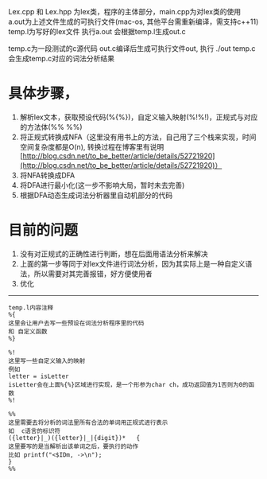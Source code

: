 Lex.cpp 和 Lex.hpp 为lex类，程序的主体部分，main.cpp为对lex类的使用
a.out为上述文件生成的可执行文件(mac-os, 其他平台需重新编译，需支持c++11)
temp.l为写好的lex文件
执行a.out 会根据temp.l生成out.c

temp.c为一段测试的c源代码
out.c编译后生成可执行文件out, 执行 ./out temp.c 会生成temp.c对应的词法分析结果

# 具体步骤，
1. 解析lex文本，获取预设代码(%{%})，自定义输入映射(%!%!)，正规式与对应的方法体(%% %%)
2. 将正规式转换成NFA（这里没有用书上的方法，自己用了三个栈来实现，时间空间复杂度都是O(n), 转换过程在博客里有说明[http://blog.csdn.net/to_be_better/article/details/52721920](http://blog.csdn.net/to_be_better/article/details/52721920)）
3. 将NFA转换成DFA
4. 将DFA进行最小化(这一步不影响大局，暂时未去完善)
5. 根据DFA动态生成词法分析器里自动机部分的代码

# 目前的问题
1. 没有对正规式的正确性进行判断，想在后面用语法分析来解决
2. 上面的第一步等同于对lex文件进行词法分析，因为其实际上是一种自定义语法，所以需要对其完善报错，好方便使用者
3. 优化

---------------------
	temp.l内容注释
	%{
	这里会让用户去写一些预设在词法分析程序里的代码
	和 自定义函数
	%}

	%!
	这里写一些自定义输入的映射
	例如
	letter = isLetter
	isLetter会在上面%{%}区域进行实现，是一个形参为char ch，成功返回值为1否则为0的函数
	%!

	%%
	这里需要去将分析的词法里所有合法的单词用正规式进行表示
	如  c语言的标识符
	({letter}|_)({letter}|_|{digit})*   {
	这里要写的是当解析出该单词之后，要执行的动作
	比如 printf("<$IDm, ->\n");
	}
	%%
